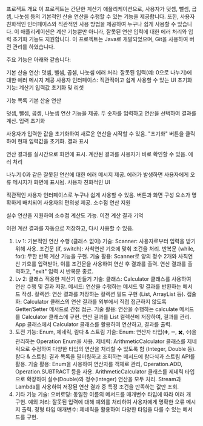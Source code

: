 프로젝트 개요
이 프로젝트는 간단한 계산기 애플리케이션으로, 사용자가 덧셈, 뺄셈, 곱셈, 나눗셈 등의 기본적인 산술 연산을 수행할 수 있는 기능을 제공합니다. 또한, 사용자 친화적인 인터페이스와 직관적인 사용 방법을 제공하여 누구나 쉽게 사용할 수 있습니다. 이 애플리케이션은 계산 기능뿐만 아니라, 잘못된 연산 입력에 대한 에러 처리와 입력 초기화 기능도 지원합니다. 이 프로젝트는 Java로 개발되었으며, Git을 사용하여 버전 관리를 하였습니다.

주요 기능은 아래와 같습니다:

기본 산술 연산: 덧셈, 뺄셈, 곱셈, 나눗셈
에러 처리: 잘못된 입력(예: 0으로 나누기)에 대한 에러 메시지 제공
사용자 인터페이스: 직관적이고 쉽게 사용할 수 있는 UI
초기화 기능: 계산기 입력값 초기화 및 리셋

기능 목록
기본 산술 연산

덧셈, 뺄셈, 곱셈, 나눗셈 연산 기능을 제공.
두 숫자를 입력하고 연산을 선택하여 결과를 계산.
입력 초기화

사용자가 입력한 값을 초기화하여 새로운 연산을 시작할 수 있음.
"초기화" 버튼을 클릭하여 현재 입력값을 초기화.
결과 표시

연산 결과를 실시간으로 화면에 표시.
계산된 결과를 사용자가 바로 확인할 수 있음.
에러 처리

나누기 0과 같은 잘못된 연산에 대한 에러 메시지 제공.
에러가 발생하면 사용자에게 오류 메시지가 화면에 표시됨.
사용자 친화적인 UI

직관적인 사용자 인터페이스로 누구나 쉽게 사용할 수 있음.
버튼과 화면 구성 요소가 명확하게 배치되어 사용자의 편의성 제공.
소수점 연산 지원

실수 연산을 지원하여 소수점 계산도 가능.
이전 계산 결과 기억

이전 계산 결과를 자동으로 저장하고, 다시 사용할 수 있음.

1. Lv 1: 기본적인 연산 수행 (클래스 없이)
기술:
Scanner: 사용자로부터 입력을 받기 위해 사용.
조건문 (if, switch): 사칙연산 기호에 맞춰 조건을 처리.
반복문 (while, for): 무한 반복 계산 기능을 구현.
기술 활용:
Scanner로 양의 정수 2개와 사칙연산 기호를 입력받아, 이를 조건문을 사용하여 연산 후 결과를 출력.
연산 결과를 출력하고, "exit" 입력 시 반복문 종료.
2. Lv 2: 클래스 적용한 계산기 만들기
기술:
클래스: Calculator 클래스를 사용하여 연산 수행 및 결과 저장.
메서드: 연산을 수행하는 메서드 및 결과를 반환하는 메서드 작성.
컬렉션: 연산 결과를 저장하는 컬렉션 필드 구현 (List, ArrayList 등).
캡슐화: Calculator 클래스의 연산 결과를 외부에서 직접 접근하지 않도록 Getter/Setter 메서드로 간접 접근.
기술 활용:
연산을 수행하는 calculate 메서드를 Calculator 클래스에 구현.
연산 결과를 List 컬렉션에 저장하여, 결과를 관리.
App 클래스에서 Calculator 클래스를 활용하여 연산하고, 결과를 출력.
3. 도전 기능: Enum, 제네릭, 람다 & 스트림
기술:
Enum: 연산자 타입(➕, ➖, ✖️, ➗)을 관리하는 Operation Enum을 사용.
제네릭: ArithmeticCalculator 클래스를 제네릭으로 수정하여 다양한 타입의 연산을 처리할 수 있도록 함 (Integer, Double 등).
람다 & 스트림: 결과 목록을 필터링하고 조회하는 메서드에 람다식과 스트림 API를 활용.
기술 활용:
Enum을 사용하여 연산자를 객체로 관리, Operation.ADD, Operation.SUBTRACT 등을 사용.
ArithmeticCalculator 클래스를 제네릭 타입으로 확장하여 실수(Double)와 정수(Integer) 연산을 모두 처리.
Stream과 Lambda를 사용하여 저장된 연산 결과 중 특정 조건을 만족하는 값만 조회.
4. 기타 기능
기술:
오버로딩: 동일한 이름의 메서드를 매개변수 타입에 따라 여러 개 구현.
예외 처리: 잘못된 입력에 대해 예외를 처리하여 사용자에게 명확한 오류 메시지 출력.
정형 타입 매개변수: 제네릭을 활용하여 다양한 타입을 다룰 수 있는 메서드를 구현.
